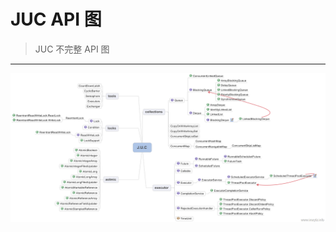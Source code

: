 # JUC API 图
> JUC 不完整 API 图 
***
![JUC-API](https://github.com/yuanshichao1988/Interview-Knowledge-Collect/blob/master/Java/JUC/img/J.U.C_2.png)

